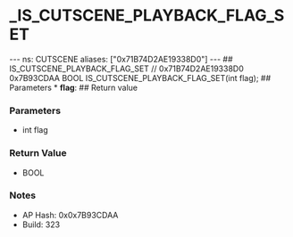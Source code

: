 # _IS_CUTSCENE_PLAYBACK_FLAG_SET

--- ns: CUTSCENE aliases: ["0x71B74D2AE19338D0"] --- ## IS_CUTSCENE_PLAYBACK_FLAG_SET  // 0x71B74D2AE19338D0 0x7B93CDAA BOOL IS_CUTSCENE_PLAYBACK_FLAG_SET(int flag);  ## Parameters * **flag**:  ## Return value

### Parameters
* int flag

### Return Value
* BOOL

### Notes
* AP Hash: 0x0x7B93CDAA
* Build: 323

